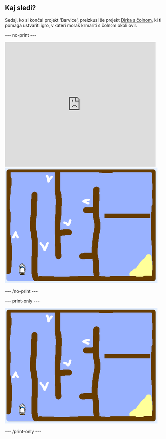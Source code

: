## Kaj sledi?

Sedaj, ko si končal projekt 'Barvice', preizkusi še projekt [Dirka s čolnom](https://projects.raspberrypi.org/en/projects/boat-race?utm_source=pathway&utm_medium=whatnext&utm_campaign=projects), ki ti pomaga ustvariti igro, v kateri moraš krmariti s čolnom okoli ovir.

\--- no-print \---

<div class="scratch-preview">
  <iframe allowtransparency="true" width="485" height="402" src="https://scratch.mit.edu/projects/embed/276662533/?autostart=false" frameborder="0" scrolling="no"></iframe>
  <img src="images/boat_race_demo.png">
</div>

\--- /no-print \---

\--- print-only \---

![demonstracija dirke s čolnom](images/boat_race_demo.png)

\--- /print-only \---